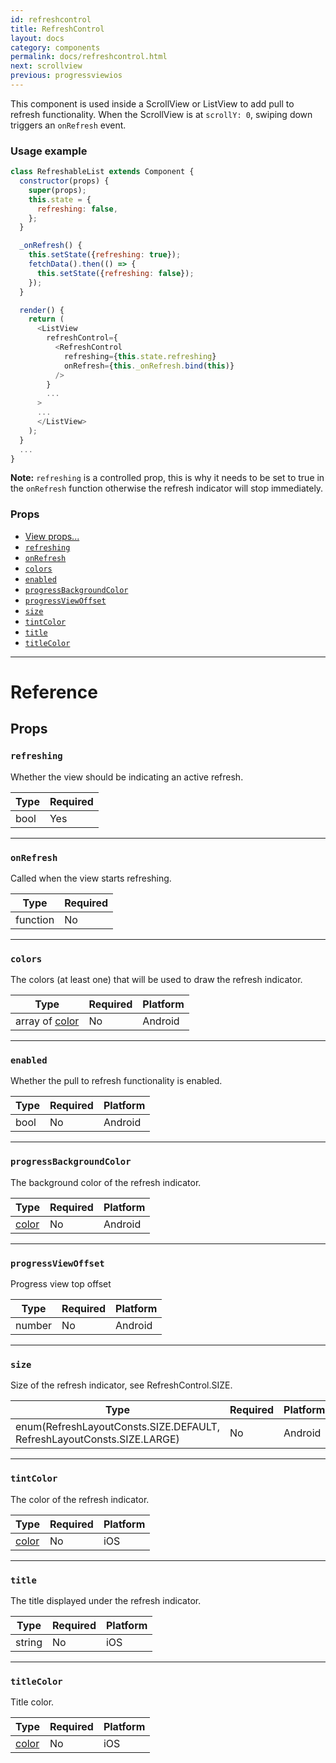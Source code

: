 ```yaml
---
id: refreshcontrol
title: RefreshControl
layout: docs
category: components
permalink: docs/refreshcontrol.html
next: scrollview
previous: progressviewios
---
```

This component is used inside a ScrollView or ListView to add pull to refresh
functionality. When the ScrollView is at `scrollY: 0`, swiping down
triggers an `onRefresh` event.

### Usage example

``` js
class RefreshableList extends Component {
  constructor(props) {
    super(props);
    this.state = {
      refreshing: false,
    };
  }

  _onRefresh() {
    this.setState({refreshing: true});
    fetchData().then(() => {
      this.setState({refreshing: false});
    });
  }

  render() {
    return (
      <ListView
        refreshControl={
          <RefreshControl
            refreshing={this.state.refreshing}
            onRefresh={this._onRefresh.bind(this)}
          />
        }
        ...
      >
      ...
      </ListView>
    );
  }
  ...
}
```

__Note:__ `refreshing` is a controlled prop, this is why it needs to be set to true
in the `onRefresh` function otherwise the refresh indicator will stop immediately.

### Props

- [View props...](docs/view-props.html)
- [`refreshing`](docs/refreshcontrol.html#refreshing)
- [`onRefresh`](docs/refreshcontrol.html#onrefresh)
- [`colors`](docs/refreshcontrol.html#colors)
- [`enabled`](docs/refreshcontrol.html#enabled)
- [`progressBackgroundColor`](docs/refreshcontrol.html#progressbackgroundcolor)
- [`progressViewOffset`](docs/refreshcontrol.html#progressviewoffset)
- [`size`](docs/refreshcontrol.html#size)
- [`tintColor`](docs/refreshcontrol.html#tintcolor)
- [`title`](docs/refreshcontrol.html#title)
- [`titleColor`](docs/refreshcontrol.html#titlecolor)






---

# Reference

## Props

### `refreshing`

Whether the view should be indicating an active refresh.

| Type | Required |
| - | - |
| bool | Yes |




---

### `onRefresh`

Called when the view starts refreshing.

| Type | Required |
| - | - |
| function | No |




---

### `colors`

The colors (at least one) that will be used to draw the refresh indicator.


| Type | Required | Platform |
| - | - | - |
| array of [color](docs/colors.html) | No | Android  |




---

### `enabled`

Whether the pull to refresh functionality is enabled.


| Type | Required | Platform |
| - | - | - |
| bool | No | Android  |




---

### `progressBackgroundColor`

The background color of the refresh indicator.


| Type | Required | Platform |
| - | - | - |
| [color](docs/colors.html) | No | Android  |




---

### `progressViewOffset`

Progress view top offset


| Type | Required | Platform |
| - | - | - |
| number | No | Android  |




---

### `size`

Size of the refresh indicator, see RefreshControl.SIZE.


| Type | Required | Platform |
| - | - | - |
| enum(RefreshLayoutConsts.SIZE.DEFAULT, RefreshLayoutConsts.SIZE.LARGE) | No | Android  |




---

### `tintColor`

The color of the refresh indicator.


| Type | Required | Platform |
| - | - | - |
| [color](docs/colors.html) | No | iOS  |




---

### `title`

The title displayed under the refresh indicator.


| Type | Required | Platform |
| - | - | - |
| string | No | iOS  |




---

### `titleColor`

Title color.


| Type | Required | Platform |
| - | - | - |
| [color](docs/colors.html) | No | iOS  |






